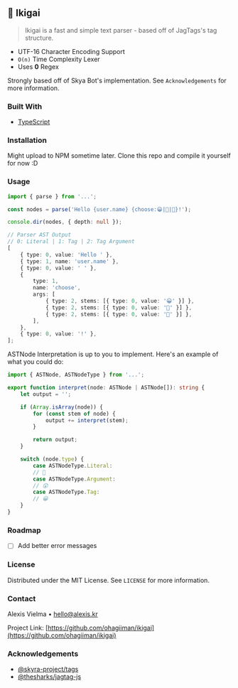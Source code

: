 ## 📑 Ikigai

> Ikigai is a fast and simple text parser - based off of JagTags's tag structure.

-   UTF-16 Character Encoding Support
-   `O(n)` Time Complexity Lexer
-   Uses **0** Regex

Strongly based off of Skya Bot's implementation. See `Acknowledgements` for more information.

### Built With

-   [TypeScript](https://www.typescriptlang.org/)

### Installation

Might upload to NPM sometime later. Clone this repo and compile it yourself for now :D

### Usage

```ts
import { parse } from '...';

const nodes = parse('Hello {user.name} {choose:😀|👋|🎉}!');

console.dir(nodes, { depth: null });

// Parser AST Output
// 0: Literal | 1: Tag | 2: Tag Argument
[
	{ type: 0, value: 'Hello ' },
	{ type: 1, name: 'user.name' },
	{ type: 0, value: ' ' },
	{
		type: 1,
		name: 'choose',
		args: [
			{ type: 2, stems: [{ type: 0, value: '😀' }] },
			{ type: 2, stems: [{ type: 0, value: '👋' }] },
			{ type: 2, stems: [{ type: 0, value: '🎉' }] },
		],
	},
	{ type: 0, value: '!' },
];
```

ASTNode Interpretation is up to you to implement. Here's an example of what you could do:

```ts
import { ASTNode, ASTNodeType } from '...';

export function interpret(node: ASTNode | ASTNode[]): string {
	let output = '';

	if (Array.isArray(node)) {
		for (const stem of node) {
			output += interpret(stem);
		}

		return output;
	}

	switch (node.type) {
		case ASTNodeType.Literal:
		// 🤔
		case ASTNodeType.Argument:
		// 😲
		case ASTNodeType.Tag:
		// 😀
	}
}
```

<!-- ROADMAP -->

### Roadmap

-   [ ] Add better error messages

### License

Distributed under the MIT License. See `LICENSE` for more information.

<!-- CONTACT -->

### Contact

Alexis Vielma • hello@alexis.kr

Project Link: [https://github.com/ohagiiman/ikigai](https://github.com/ohagiiman/ikigai)

<!-- ACKNOWLEDGEMENTS -->

### Acknowledgements

-   [@skyra-project/tags](https://github.com/skyra-project/tags)
-   [@thesharks/jagtag-js](https://github.com/TheSharks/JagTag-JS)
